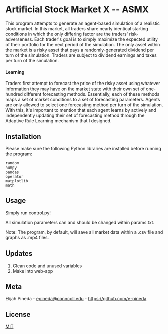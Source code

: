 # Artificial Stock Market X -- ASMX

This program attempts to generate an agent-based simulation of a realistic stock market. In this market, all 
traders share nearly identical starting conditions in which the only differing factor are the traders'  risk-adverseness.
Each trader's goal is to simply maximize the expected utility of their portfolio for the next period of the simulation.  The only asset 
within the market is a risky asset that pays a randomly-generated dividend per turn of the simulation. Traders are subject to dividend earnings 
and taxes per turn of the simulation. 


#### Learning
Traders first attempt to forecast the price of the risky asset using whatever information they may have on the market state with their own set of one-hundred different forecasting methods. 
Essentially, each of these methods maps a set of market conditions to a set of forecasting parameters. 
Agents are only allowed to select one forecasting method per turn of the simulation. 
With this, it's important to mention that each agent learns by actively and independently updating their set of forecasting method through the Adaptive Rule Learning mechanism that I designed.

## Installation
Please make sure the following Python libraries are installed before running the program:
```
random
numpy
pandas
operator
matplotlib
math
```


## Usage

Simply run control.py!
 
All simulation parameters can and should be changed within params.txt.

Note: The program, by default, will save all market data within a .csv file and graphs as .mp4 files.

## Updates
1. Clean code and unused variables
2. Make into web-app
 

## Meta
Elijah Pineda - epineda@conncoll.edu - 
https://github.com/e-pineda

## License
[MIT](https://choosealicense.com/licenses/mit/)